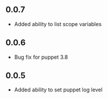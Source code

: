 ## 0.0.7
  * Added ability to list scope variables
## 0.0.6
  * Bug fix for puppet 3.8   
## 0.0.5
  * Added ability to set puppet log level  
